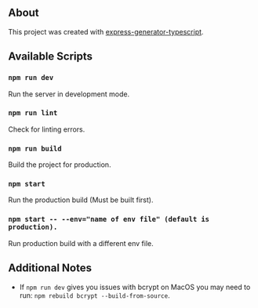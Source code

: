 ## About

This project was created with [express-generator-typescript](https://github.com/seanpmaxwell/express-generator-typescript).

## Available Scripts

### `npm run dev`

Run the server in development mode.

### `npm run lint`

Check for linting errors.

### `npm run build`

Build the project for production.

### `npm start`

Run the production build (Must be built first).

### `npm start -- --env="name of env file" (default is production).`

Run production build with a different env file.

## Additional Notes

- If `npm run dev` gives you issues with bcrypt on MacOS you may need to run: `npm rebuild bcrypt --build-from-source`.
